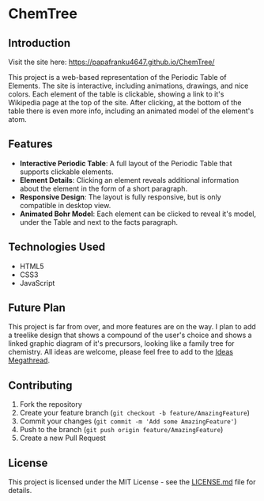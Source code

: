 # ChemTree

## Introduction

Visit the site here: https://papafranku4647.github.io/ChemTree/

This project is a web-based representation of the Periodic Table of Elements. The site is interactive, including animations, drawings, and nice colors. Each element of the table is clickable, showing a link to it's Wikipedia page at the top of the site. After clicking, at the bottom of the table there is even more info, including an animated model of the element's atom.

## Features

- **Interactive Periodic Table**: A full layout of the Periodic Table that supports clickable elements.
- **Element Details**: Clicking an element reveals additional information about the element in the form of a short paragraph.
- **Responsive Design**: The layout is fully responsive, but is only compatible in desktop view.
- **Animated Bohr Model**: Each element can be clicked to reveal it's model, under the Table and next to the facts paragraph.

## Technologies Used

- HTML5
- CSS3
- JavaScript

## Future Plan

This project is far from over, and more features are on the way. I plan to add a treelike design that shows a compound of the user's choice and shows a linked graphic diagram of it's precursors, looking like a family tree for chemistry.
All ideas are welcome, please feel free to add to the [Ideas Megathread](https://github.com/PapaFranku4647/ChemTree/discussions/2).

## Contributing

1. Fork the repository
2. Create your feature branch (`git checkout -b feature/AmazingFeature`)
3. Commit your changes (`git commit -m 'Add some AmazingFeature'`)
4. Push to the branch (`git push origin feature/AmazingFeature`)
5. Create a new Pull Request

## License

This project is licensed under the MIT License - see the [LICENSE.md](LICENSE.md) file for details.
